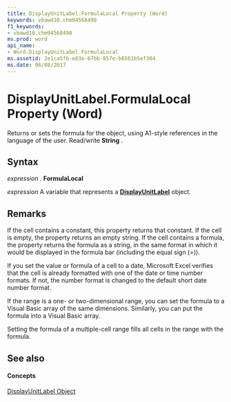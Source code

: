 ```yaml
---
title: DisplayUnitLabel.FormulaLocal Property (Word)
keywords: vbawd10.chm94568490
f1_keywords:
- vbawd10.chm94568490
ms.prod: word
api_name:
- Word.DisplayUnitLabel.FormulaLocal
ms.assetid: 2e1ca5f6-e03e-67bb-857e-b6561b5ef304
ms.date: 06/08/2017
---
```



# DisplayUnitLabel.FormulaLocal Property (Word)

Returns or sets the formula for the object, using A1-style references in the language of the user. Read/write  **String** .


## Syntax

 _expression_ . **FormulaLocal**

 _expression_ A variable that represents a **[DisplayUnitLabel](Word.DisplayUnitLabel.md)** object.


## Remarks

If the cell contains a constant, this property returns that constant. If the cell is empty, the property returns an empty string. If the cell contains a formula, the property returns the formula as a string, in the same format in which it would be displayed in the formula bar (including the equal sign (=)).

If you set the value or formula of a cell to a date, Microsoft Excel verifies that the cell is already formatted with one of the date or time number formats. If not, the number format is changed to the default short date number format.

If the range is a one- or two-dimensional range, you can set the formula to a Visual Basic array of the same dimensions. Similarly, you can put the formula into a Visual Basic array.

Setting the formula of a multiple-cell range fills all cells in the range with the formula.


## See also


#### Concepts


[DisplayUnitLabel Object](Word.DisplayUnitLabel.md)

